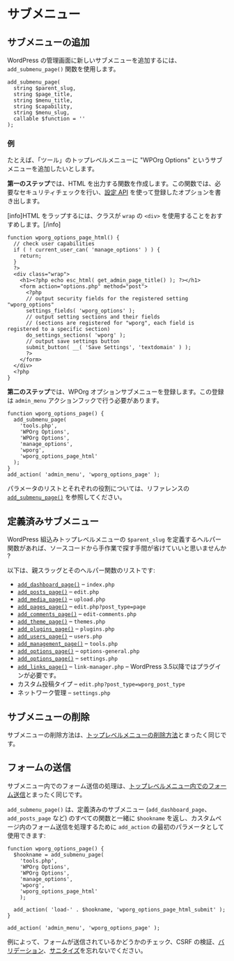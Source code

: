 <!--
# Sub-Menus
-->

# サブメニュー

<!--
## Add a Sub-Menu
-->

## サブメニューの追加

<!--
To add a new Sub-menu to WordPress Administration, use the `add_submenu_page()` function.
-->

WordPress の管理画面に新しいサブメニューを追加するには、`add_submenu_page()` 関数を使用します。

```
add_submenu_page(
  string $parent_slug,
  string $page_title,
  string $menu_title,
  string $capability,
  string $menu_slug,
  callable $function = ''
);
```

<!--
### Example
-->

### 例

<!--
Lets say we want to add a Sub-menu "WPOrg Options" to the "Tools" Top-level menu.
-->

たとえば、「ツール」のトップレベルメニューに "WPOrg Options" というサブメニューを追加したいとします。

<!--
**The first step** will be creating a function which will output the HTML. In this function we will perform the necessary security checks and render the options we’ve registered using the [Settings API](https://developer.wordpress.org/plugins/settings/).
-->

**第一のステップ**では、HTML を出力する関数を作成します。この関数では、必要なセキュリティチェックを行い、[設定 API](https://developer.wordpress.org/plugins/settings/) を使って登録したオプションを書き出します。

<!--
[info]We recommend wrapping your HTML using a `<div>` with a class of `wrap`.[/info]
-->

[info]HTML をラップするには、クラスが `wrap` の `<div>` を使用することをおすすめします。[/info]

```
function wporg_options_page_html() {
  // check user capabilities
  if ( ! current_user_can( 'manage_options' ) ) {
    return;
  }
  ?>
  <div class="wrap">
    <h1><?php echo esc_html( get_admin_page_title() ); ?></h1>
    <form action="options.php" method="post">
      <?php
      // output security fields for the registered setting "wporg_options"
      settings_fields( 'wporg_options' );
      // output setting sections and their fields
      // (sections are registered for "wporg", each field is registered to a specific section)
      do_settings_sections( 'wporg' );
      // output save settings button
      submit_button( __( 'Save Settings', 'textdomain' ) );
      ?>
    </form>
  </div>
  <?php
}
```

<!--
**The second step** will be registering our WPOrg Options Sub-menu. The registration needs to occur during the `admin_menu` action hook.
-->

**第二のステップ**では、WPOrg オプションサブメニューを登録します。この登録は `admin_menu` アクションフックで行う必要があります。

```
function wporg_options_page() {
  add_submenu_page(
    'tools.php',
    'WPOrg Options',
    'WPOrg Options',
    'manage_options',
    'wporg',
    'wporg_options_page_html'
  );
}
add_action( 'admin_menu', 'wporg_options_page' );
```

<!--
For a list of parameters and what each do please see the [`add_submenu_page()`](https://developer.wordpress.org/reference/functions/add_submenu_page/) in the reference.
-->

パラメータのリストとそれぞれの役割については、リファレンスの [`add_submenu_page()`](https://developer.wordpress.org/reference/functions/add_submenu_page/) を参照してください。

<!--
## Predefined Sub-Menus
-->

## 定義済みサブメニュー

<!--
Wouldn’t it be nice if we had helper functions that define the `$parent_slug` for WordPress built-in Top-level menus and save us from manually searching it through the source code?
-->

WordPress 組込みトップレベルメニューの `$parent_slug` を定義するヘルパー関数があれば、ソースコードから手作業で探す手間が省けていいと思いませんか ?

<!--
Below is a list of parent slugs and their helper functions:
-->

以下は、親スラッグとそのヘルパー関数のリストです:

<!--
- [`add_dashboard_page()`](https://developer.wordpress.org/reference/functions/add_dashboard_page/) – `index.php`
- [`add_posts_page()`](https://developer.wordpress.org/reference/functions/add_posts_page/) – `edit.php`
- [`add_media_page()`](https://developer.wordpress.org/reference/functions/add_media_page/) – `upload.php`
- [`add_pages_page()`](https://developer.wordpress.org/reference/functions/add_pages_page/) – `edit.php?post_type=page`
- [`add_comments_page()`](https://developer.wordpress.org/reference/functions/add_comments_page/) – `edit-comments.php`
- [`add_theme_page()`](https://developer.wordpress.org/reference/functions/add_theme_page/) – `themes.php`
- [`add_plugins_page()`](https://developer.wordpress.org/reference/functions/add_plugins_page/) – `plugins.php`
- [`add_users_page()`](hhttps://developer.wordpress.org/reference/functions/add_users_page/) – `users.php`
- [`add_management_page()`](https://developer.wordpress.org/reference/functions/add_management_page/) – `tools.php`
- [`add_options_page()`](https://developer.wordpress.org/reference/functions/add_options_page/) – `options-general.php`
- [`add_options_page()`](https://developer.wordpress.org/reference/functions/add_options_page/) – `settings.php`
- [`add_links_page()`](https://developer.wordpress.org/reference/functions/add_links_page/) – `link-manager.php` – requires a plugin since WP 3.5+
- Custom Post Type – `edit.php?post_type=wporg_post_type`
- Network Admin – `settings.php`
-->

- [`add_dashboard_page()`](https://developer.wordpress.org/reference/functions/add_dashboard_page/) – `index.php`
- [`add_posts_page()`](https://developer.wordpress.org/reference/functions/add_posts_page/) – `edit.php`
- [`add_media_page()`](https://developer.wordpress.org/reference/functions/add_media_page/) – `upload.php`
- [`add_pages_page()`](https://developer.wordpress.org/reference/functions/add_pages_page/) – `edit.php?post_type=page`
- [`add_comments_page()`](https://developer.wordpress.org/reference/functions/add_comments_page/) – `edit-comments.php`
- [`add_theme_page()`](https://developer.wordpress.org/reference/functions/add_theme_page/) – `themes.php`
- [`add_plugins_page()`](https://developer.wordpress.org/reference/functions/add_plugins_page/) – `plugins.php`
- [`add_users_page()`](https://developer.wordpress.org/reference/functions/add_users_page/) – `users.php`
- [`add_management_page()`](https://developer.wordpress.org/reference/functions/add_management_page/) – `tools.php`
- [`add_options_page()`](https://developer.wordpress.org/reference/functions/add_options_page/) – `options-general.php`
- [`add_options_page()`](https://developer.wordpress.org/reference/functions/add_options_page/) – `settings.php`
- [`add_links_page()`](https://developer.wordpress.org/reference/functions/add_links_page/) – `link-manager.php` – WordPress 3.5以降ではプラグインが必要です。
- カスタム投稿タイプ – `edit.php?post_type=wporg_post_type`
- ネットワーク管理 – `settings.php`

<!--
## Remove a Sub-Menu
-->

## サブメニューの削除

<!--
The process of removing Sub-menus is exactly the same as [removing Top-level menus](https://developer.wordpress.org/plugins/administration-menus/top-level-menus/#remove-a-top-level-menu).
-->

サブメニューの削除方法は、[トップレベルメニューの削除方法](https://developer.wordpress.org/plugins/administration-menus/top-level-menus/#remove-a-top-level-menu)とまったく同じです。

<!--
## Submitting forms
-->

## フォームの送信

<!--
The process of handling form submissions within Sub-menus is exactly the same as [Submitting forms within Top-Level Menus](https://developer.wordpress.org/plugins/administration-menus/top-level-menus/#submitting-forms).
-->

サブメニュー内でのフォーム送信の処理は、[トップレベルメニュー内でのフォーム送信](https://developer.wordpress.org/plugins/administration-menus/top-level-menus/#submitting-forms)とまったく同じです。

<!--
`add_submenu_page()` along with all functions for pre-defined sub-menus (`add_dashboard_page`, `add_posts_page`, etc.) will return a `$hookname`, which you can use as the first parameter of `add_action` in order to handle the submission of forms within custom pages:
-->

`add_submenu_page()` は、定義済みのサブメニュー (`add_dashboard_page`、`add_posts_page` など) のすべての関数と一緒に `$hookname` を返し、カスタムページ内のフォーム送信を処理するために `add_action` の最初のパラメータとして使用できます:

```
function wporg_options_page() {
  $hookname = add_submenu_page(
    'tools.php',
    'WPOrg Options',
    'WPOrg Options',
    'manage_options',
    'wporg',
    'wporg_options_page_html'
    );

  add_action( 'load-' . $hookname, 'wporg_options_page_html_submit' );
}

add_action( 'admin_menu', 'wporg_options_page' );
```

<!--
As always, do not forget to check whether the form is being submitted, do CSRF verification, [validation](https://developer.wordpress.org/apis/security/data-validation/), and [sanitization](https://developer.wordpress.org/apis/security/sanitizing/).
-->

例によって、フォームが送信されているかどうかのチェック、CSRF の検証、[バリデーション](https://developer.wordpress.org/apis/security/data-validation/)、[サニタイズ](https://developer.wordpress.org/apis/security/sanitizing/)を忘れないでください。
